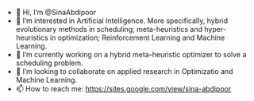 - 👋 Hi, I’m @SinaAbdipoor
- 👀 I’m interested in Artificial Intelligence. More specifically, hybrid evolutionary methods in scheduling; meta-heuristics and hyper-heuristics in optimization; Reinforcement Learning and Machine Learning.
- 🌱 I’m currently working on a hybrid meta-heuristic optimizer to solve a scheduling problem.
- 💞️ I’m looking to collaborate on applied research in Optimizatio and Machine Learning.
- 📫 How to reach me: https://sites.google.com/view/sina-abdipoor

